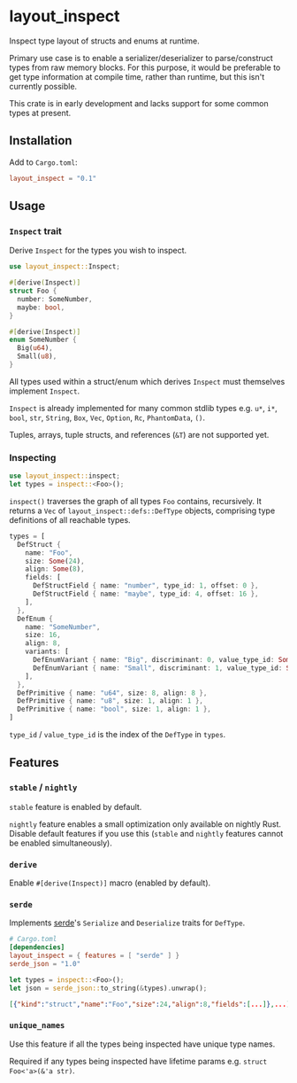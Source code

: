 # layout_inspect

Inspect type layout of structs and enums at runtime.

Primary use case is to enable a serializer/deserializer to parse/construct types from raw memory blocks. For this purpose, it would be preferable to get type information at compile time, rather than runtime, but this isn't currently possible.

This crate is in early development and lacks support for some common types at present.

## Installation

Add to `Cargo.toml`:

```toml
layout_inspect = "0.1"
```

## Usage

### `Inspect` trait

Derive `Inspect` for the types you wish to inspect.

```rust
use layout_inspect::Inspect;

#[derive(Inspect)]
struct Foo {
  number: SomeNumber,
  maybe: bool,
}

#[derive(Inspect)]
enum SomeNumber {
  Big(u64),
  Small(u8),
}
```

All types used within a struct/enum which derives `Inspect` must themselves implement `Inspect`.

`Inspect` is already implemented for many common stdlib types e.g. `u*`, `i*`, `bool`, `str`, `String`, `Box`, `Vec`, `Option`, `Rc`, `PhantomData`, `()`.

Tuples, arrays, tuple structs, and references (`&T`) are not supported yet.

### Inspecting

```rust
use layout_inspect::inspect;
let types = inspect::<Foo>();
```

`inspect()` traverses the graph of all types `Foo` contains, recursively. It returns a `Vec` of `layout_inspect::defs::DefType` objects, comprising type definitions of all reachable types.

```rust
types = [
  DefStruct {
    name: "Foo",
    size: Some(24),
    align: Some(8),
    fields: [
      DefStructField { name: "number", type_id: 1, offset: 0 },
      DefStructField { name: "maybe", type_id: 4, offset: 16 },
    ],
  },
  DefEnum {
    name: "SomeNumber",
    size: 16,
    align: 8,
    variants: [
      DefEnumVariant { name: "Big", discriminant: 0, value_type_id: Some(2) },
      DefEnumVariant { name: "Small", discriminant: 1, value_type_id: Some(3) },
    ],
  },
  DefPrimitive { name: "u64", size: 8, align: 8 },
  DefPrimitive { name: "u8", size: 1, align: 1 },
  DefPrimitive { name: "bool", size: 1, align: 1 },
]
```

`type_id` / `value_type_id` is the index of the `DefType` in `types`.

## Features

### `stable` / `nightly`

`stable` feature is enabled by default.

`nightly` feature enables a small optimization only available on nightly Rust. Disable default features if you use this (`stable` and `nightly` features cannot be enabled simultaneously).

### `derive`

Enable `#[derive(Inspect)]` macro (enabled by default).

### `serde`

Implements [serde](https://serde.rs/)'s `Serialize` and `Deserialize` traits for `DefType`.

```toml
# Cargo.toml
[dependencies]
layout_inspect = { features = [ "serde" ] }
serde_json = "1.0"
```

```rust
let types = inspect::<Foo>();
let json = serde_json::to_string(&types).unwrap();
```

```json
[{"kind":"struct","name":"Foo","size":24,"align":8,"fields":[...]},...]
```

### `unique_names`

Use this feature if all the types being inspected have unique type names.

Required if any types being inspected have lifetime params e.g. `struct Foo<'a>(&'a str)`.
